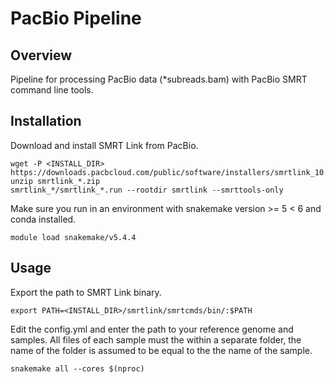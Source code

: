 # PacBio Pipeline

## Overview

Pipeline for processing PacBio data (*subreads.bam) with PacBio SMRT command line tools.

## Installation

Download and install SMRT Link from PacBio.

```
wget -P <INSTALL_DIR> https://downloads.pacbcloud.com/public/software/installers/smrtlink_10.1.0.119588.zip 
unzip smrtlink_*.zip
smrtlink_*/smrtlink_*.run --rootdir smrtlink --smrttools-only
```

Make sure you run in an environment with snakemake version >= 5 < 6 and conda installed.

```
module load snakemake/v5.4.4
```

## Usage

Export the path to SMRT Link binary.

```
export PATH=<INSTALL_DIR>/smrtlink/smrtcmds/bin/:$PATH
```

Edit the config.yml and enter the path to your reference genome and samples. All files of each sample must the within a separate folder, the name of the folder is assumed to be equal to the the name of the sample.

```
snakemake all --cores $(nproc)
```




